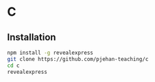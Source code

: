 # C

## Installation

```bash
npm install -g revealexpress
git clone https://github.com/pjehan-teaching/c
cd c
revealexpress
```
